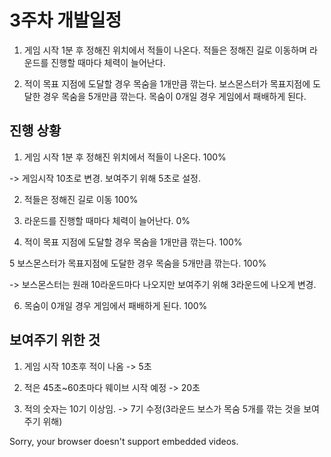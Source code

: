 # 3주차 개발일정


1. 게임 시작 1분 후 정해진 위치에서 적들이 나온다. 적들은 정해진 길로 이동하며 라운드를 진행할 때마다 체력이 늘어난다.

2. 적이 목표 지점에 도달할 경우 목숨을 1개만큼 깎는다. 보스몬스터가 목표지점에 도달한 경우 목숨을 5개만큼 깎는다. 목숨이 0개일 경우 게임에서 패배하게 된다.



## 진행 상황

1. 게임 시작 1분 후 정해진 위치에서 적들이 나온다. 100%

-> 게임시작 10초로 변경. 보여주기 위해 5초로 설정.

2. 적들은 정해진 길로 이동 100%

3. 라운드를 진행할 때마다 체력이 늘어난다. 0%

4. 적이 목표 지점에 도달할 경우 목숨을 1개만큼 깎는다. 100%

5 보스몬스터가 목표지점에 도달한 경우 목숨을 5개만큼 깎는다. 100%

-> 보스몬스터는 원래 10라운드마다 나오지만 보여주기 위해 3라운드에 나오게 변경.

6. 목숨이 0개일 경우 게임에서 패배하게 된다. 100%



## 보여주기 위한 것

1. 게임 시작 10초후 적이 나옴 -> 5초

2. 적은 45초~60초마다 웨이브 시작 예정 -> 20초

3. 적의 숫자는 10기 이상임. -> 7기 수정(3라운드 보스가 목숨 5개를 깎는 것을 보여주기 위해)


<source src="file/W03/w03/qwe.mp4" type="video/mp4">

Sorry, your browser doesn't support embedded videos.

